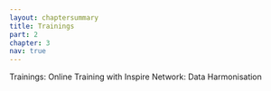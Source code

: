 ```yaml
---
layout: chaptersummary
title: Trainings
part: 2
chapter: 3
nav: true
---
```


Trainings: Online Training with Inspire Network: Data Harmonisation